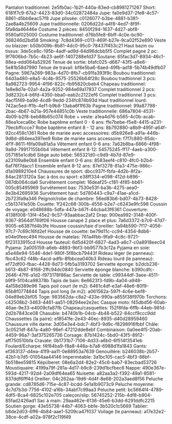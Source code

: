 Pantalon traditionnel: 2e5fb0ac-1b2f-440a-83ed-cb8981271267
Short: 6181f7c9-67a2-4423-83d0-34c02872484a
Jupe: fa0e9d37-2fe8-4c57-8861-d5bb6eac57f8
Jupe plissée: c0126077-b3be-4881-b381-2ae8a4b25609
Jupe traditionnelle: 0206d22d-a4f8-4ed7-8f9f-5fa8da46446e
Costume 2 pièces: 8450f294-1637-4d27-abf8-9580af025000
Costume traditionnel: d76b5fe8-6bff-4c0e-bc90-368246d2bd58
Smoking: 7c8d4369-c013-469f-b27e-9ca02f52e890
Veste ou blazzer: b50b009b-8b81-4dc0-95c0-78437f453c21
Haut bazin ou tissus: 3de5ce8c-195b-4adf-ad9d-64d96dcbb5f5
Complet pagne 2 pc: 9f7606bd-7b5c-4b23-ae6f-1407288efd37
Soutane: 65fac3d7-8934-46c1-88ea-edd064a52926
Tenue de sortie: bfafc025-d687-43f5-a8e6-5e81b58d7990
Tenue de travail: bf8e5ba6-6aed-49fb-ad18-5b74b49dfb07
Pagne: 5967a269-983a-4d70-8fb7-cb91fa393f9c
Boubou traditionnel: 64d3a480-e8a5-4c4b-9575-25526b64f28c
Boubou tradtionnel 3 pcs: 8a982723-9954-4f96-822c-fb95820cbeb4
Chapeau traditionnel: 1e8e8d7e-02a1-4a2a-9252-984e69a17837
Complet traditionnel 2 pcs: 3d8232c4-b6fd-4350-bba0-eab2c2122ef6
Complet traditionnel 3 pcs: 4acf5f49-ba9d-4cd8-9edd-234fc874b93d
Haut traditionnel lourd: 742ac5ed-ff1b-4ef1-b9b8-13aba6f1f63b
Pagne traditionnel: 99a87798-2bac-4b67-b21a-957e44851c0b
Veste traditionnelle: 686a7804-4531-4b09-b2f8-beb88b65c074
Robe + veste: a1ea4d76-b565-4c0b-acab-88ea1ceca6bc
Robe baptême enfant 0 - 6 ans: ffe7bebe-f5e8-4415-a231-79ecbffccce7
Robe baptême enfant 8 - 12 ans: 8b792880-a8b9-495f-a64f-92cc459c1361
Robe de mariée avec accessoires: d5b926e8-a91a-446b-9d8d-d84eea397ee9
Robe de mariée sans accessoire: f7f7c880-65dc-4f1f-8611-f6fa09a61a5a
Vêtement enfant 0-6 ans: 7a62b8ba-6866-4f98-9a9d-79917155b0b4
Vêtement enfant 8-12: 54575245-ff17-4aeb-a300-057185e1cdb6
Siège auto bébé: 565321d0-c9d9-4b7d-87e9-a23109a8e0b8
Ensemble enfant 0-6 ans: 8583eef4-c810-4fc0-b2b4-6af76f7dacc1
Ensemble enfant 8-12 ans: 87ef3278-81a3-475e-986c-d1a0989210e4
Chaussures de sport: dbcc937f-fbfa-4d2b-8f2a-84ac2813120a
Sac à dos ou sport: e38ff334-e098-412d-b896-087db064cda6
Survêtement complet: 16deaf25-c181-4f85-bb61-005c85495969
Survêtement bas: 7530e53f-ba3b-4275-aea0-8e3b42695936
Survêtement haut: 5d780443-c9a7-41ae-a1cd-2b723fa9a346
Peignoir/robe de chambre: 56ed83b6-bd07-4b73-8428-c5b13741e50b
Couette: 1f242c68-300b-4556-b2e7-c6243e9fc598
Coussin de voyage: e048688b-5dfa-447a-b67f-44cba43f6361
Couverture: 4138f008-13f4-45e2-9c57-93aabbac2af2
Drap: 900ea992-3148-400f-9367-8564df769f06
Housse canapé 2 place et plus: 7a6d3372-b7c6-47d7-9005-e6387fd4b3fe
Housse coussin/taie d'oreiller: 1a94b590-7f17-4056-97c7-7c69c16fd2ef
Housse de couette: be79d11c-cc94-4354-8db6-e04e0feec494
Housse de matelas: 761a4fbb-9fa9-4c8c-9721-6f23133915cd
Housse fauteuil: 6d5d420f-6827-4ad3-a6c7-c0a8918eec04
Pyjama: 2a005159-a6eb-4893-9bf3-bb9577b3c12a
Pyjama en soie: a5e48e94-5546-4de1-980f-5f8bcb79443f
Rideau léger (le panneau): fbc43c62-f48b-4acd-adfb-8fbbcea040b3
Rideau lourd (le panneau): ef72df00-fbac-4428-8d73-5fb5a3193702
Serviette éponge: b2dcb236-b613-4b87-8168-2ffc94dc0840
Serviette éponge blanche: b390cdfc-2646-47f6-a1d2-f973178f86ac
Serviette de table: c99344df-3aee-4511-b9f9-5f04ca98378b
Tapis de bain: 8e6623f3-fd9b-4a04-a948-4a158d389e96
Tapis poil court (le m2): 6461c4df-e3af-48e6-80f9-65b8f0774844
Tapis poil long (le m2): a061562a-597f-4c6e-bef8-04e89eb2bf05
Toge: 983562da-c8a2-433e-990a-a855f38f970b
Torchons: c42508b2-3463-4461-aa51-08294ee2e2ec
Casque moto: f45dbd56-60ab-46ae-9e33-e4009cfa87fb
Chapeau/casquettes: 152f8fda-6ffb-44eb-981d-2d2b7843ce08
Chasuble: b4740b1b-04cb-4b48-b522-84ccf9ccc9dd
Chaussettes (la paire): e18541fe-2e43-40ec-8935-d40d28959460
Chaussure ville dame: 3d05e3e4-bdc7-4bf3-9d9c-f8298916fbbf
Châle: 3c0521df-847a-4a80-96ef-47212dde8ebf
Combinaison: 0a0ee4f5-20ab-4459-96a7-3af375265736
Corsage: 87b1424c-5bd0-43f5-8912-aff750510bfa
Cravate: 0b1731b7-7106-4d33-a6b0-6f514f3541eb
Foulard/Echarpe: f4f84ba9-f8a8-448a-b7a8-6988d1fa1843
Gants: ef363137-d4ea-41f9-aa11-0e88953a7639
Genouillère: b246038b-2b57-42b1-b7d5-01054aa44146
Imperméable: 3a1bc105-cac5-4bf3-88bf-5b518ee59815
Képi/beret: 08e6a2d4-82e2-45c6-bab7-83ecbad53726
Moustiquaire: 4199a79f-281a-4d17-b9c8-239d1bcfbec6
Nappe: 490e367e-593d-4217-92d4-2a09df64ea65
Nuisette: a82aa3a2-f392-49a1-8581-837ddf6fff4d
Oreiller: 04c262aa-19d6-4d4f-8e68-202a3aed8f56
Peluche grande: cd8785d6-715e-4c87-bcdd-5e1a1b9073c9
Peluche moyenne: 4c7d7b3d-7756-4102-a16b-34abf7c99aa3
Peluche petit: bc5664f4-4789-4df5-8ca4-6825c102e705
caleçon/slip: 56745252-215b-4df8-b904-85fad2426ad1
Sac à main: 29aa462e-6136-45e6-b3dd-6291ddfc2215
Soutien gorge: 43e55738-44b7-4063-bbfe-3b520c1c5669
Tablier: b8de2d03-6ff6-4b84-aae1-5209ca47f037
Voilage (le panneau): a17e32e2-38ce-4cdf-a02a-978f2c119f49